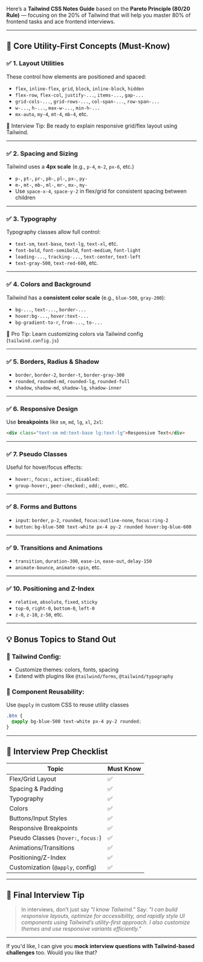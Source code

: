 Here’s a **Tailwind CSS Notes Guide** based on the **Pareto Principle (80/20 Rule)** — focusing on the 20% of Tailwind that will help you master 80% of frontend tasks and ace frontend interviews.

---

## 🧠 **Core Utility-First Concepts (Must-Know)**

### ✅ 1. **Layout Utilities**

These control how elements are positioned and spaced:

* `flex`, `inline-flex`, `grid`, `block`, `inline-block`, `hidden`
* `flex-row`, `flex-col`, `justify-...`, `items-...`, `gap-...`
* `grid-cols-...`, `grid-rows-...`, `col-span-...`, `row-span-...`
* `w-...`, `h-...`, `max-w-...`, `min-h-...`
* `mx-auto`, `my-4`, `mt-4`, `mb-4`, etc.

🔑 Interview Tip: Be ready to explain responsive grid/flex layout using Tailwind.

---

### ✅ 2. **Spacing and Sizing**

Tailwind uses a **4px scale** (e.g., `p-4`, `m-2`, `px-6`, etc.)

* `p-`, `pt-`, `pr-`, `pb-`, `pl-`, `px-`, `py-`
* `m-`, `mt-`, `mb-`, `ml-`, `mr-`, `mx-`, `my-`
* Use `space-x-4`, `space-y-2` in flex/grid for consistent spacing between children

---

### ✅ 3. **Typography**

Typography classes allow full control:

* `text-sm`, `text-base`, `text-lg`, `text-xl`, etc.
* `font-bold`, `font-semibold`, `font-medium`, `font-light`
* `leading-...`, `tracking-...`, `text-center`, `text-left`
* `text-gray-500`, `text-red-600`, etc.

---

### ✅ 4. **Colors and Background**

Tailwind has a **consistent color scale** (e.g., `blue-500`, `gray-200`):

* `bg-...`, `text-...`, `border-...`
* `hover:bg-...`, `hover:text-...`
* `bg-gradient-to-r`, `from-...`, `to-...`

📌 Pro Tip: Learn customizing colors via Tailwind config (`tailwind.config.js`)

---

### ✅ 5. **Borders, Radius & Shadow**

* `border`, `border-2`, `border-t`, `border-gray-300`
* `rounded`, `rounded-md`, `rounded-lg`, `rounded-full`
* `shadow`, `shadow-md`, `shadow-lg`, `shadow-inner`

---

### ✅ 6. **Responsive Design**

Use **breakpoints** like `sm`, `md`, `lg`, `xl`, `2xl`:

```html
<div class="text-sm md:text-base lg:text-lg">Responsive Text</div>
```

---

### ✅ 7. **Pseudo Classes**

Useful for hover/focus effects:

* `hover:`, `focus:`, `active:`, `disabled:`
* `group-hover:`, `peer-checked:`, `odd:`, `even:`, etc.

---

### ✅ 8. **Forms and Buttons**

* `input`: `border`, `p-2`, `rounded`, `focus:outline-none`, `focus:ring-2`
* `button`: `bg-blue-500 text-white px-4 py-2 rounded hover:bg-blue-600`

---

### ✅ 9. **Transitions and Animations**

* `transition`, `duration-300`, `ease-in`, `ease-out`, `delay-150`
* `animate-bounce`, `animate-spin`, etc.

---

### ✅ 10. **Positioning and Z-Index**

* `relative`, `absolute`, `fixed`, `sticky`
* `top-0`, `right-0`, `bottom-0`, `left-0`
* `z-0`, `z-10`, `z-50`, etc.

---

## 💡 Bonus Topics to Stand Out

### 🔧 Tailwind Config:

* Customize themes: colors, fonts, spacing
* Extend with plugins like `@tailwind/forms`, `@tailwind/typography`

### 🎯 Component Reusability:

Use `@apply` in custom CSS to reuse utility classes

```css
.btn {
  @apply bg-blue-500 text-white px-4 py-2 rounded;
}
```

---

## 🧩 Interview Prep Checklist

| Topic                               | Must Know |
| ----------------------------------- | --------- |
| Flex/Grid Layout                    | ✅         |
| Spacing & Padding                   | ✅         |
| Typography                          | ✅         |
| Colors                              | ✅         |
| Buttons/Input Styles                | ✅         |
| Responsive Breakpoints              | ✅         |
| Pseudo Classes (`hover:`, `focus:`) | ✅         |
| Animations/Transitions              | ✅         |
| Positioning/Z-Index                 | ✅         |
| Customization (`@apply`, config)    | ✅         |

---

## 📘 Final Interview Tip

> In interviews, don’t just say *"I know Tailwind."*
> Say: *"I can build responsive layouts, optimize for accessibility, and rapidly style UI components using Tailwind’s utility-first approach. I also customize themes and use responsive variants efficiently."*

---

If you'd like, I can give you **mock interview questions with Tailwind-based challenges** too. Would you like that?
